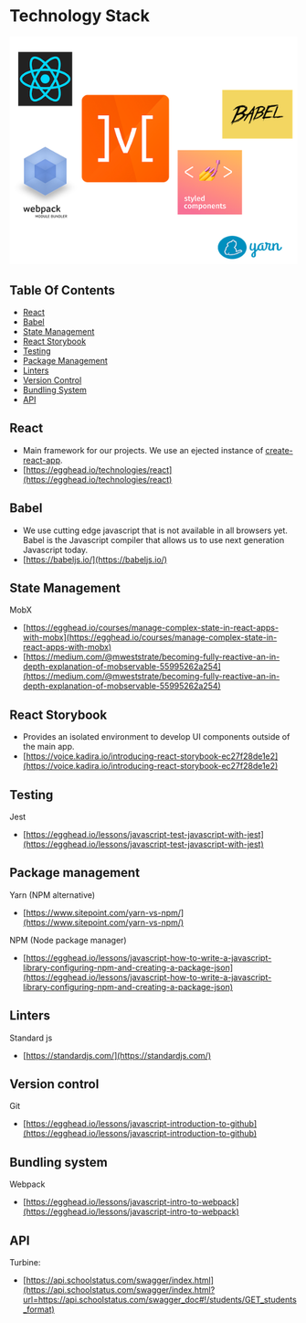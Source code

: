 # Technology Stack

![Ecosystem](/assets/ss-technology-ecosystem.png)

## Table Of Contents
* [React](#react)
* [Babel](#babel)
* [State Management](#state-management)
* [React Storybook](#react-storybook)
* [Testing](#testing)
* [Package Management](#package-management)
* [Linters](#linters)
* [Version Control](#version-control)
* [Bundling System](#bundling-system)
* [API](#api)

## React

* Main framework for our projects. We use an ejected instance of [create-react-app](https://github.com/facebookincubator/create-react-app).
* [https://egghead.io/technologies/react](https://egghead.io/technologies/react) 

## Babel

* We use cutting edge javascript that is not available in all browsers yet. Babel is the Javascript compiler that allows us to use next generation Javascript today. 
* [https://babeljs.io/](https://babeljs.io/)

## State Management

MobX
* [https://egghead.io/courses/manage-complex-state-in-react-apps-with-mobx](https://egghead.io/courses/manage-complex-state-in-react-apps-with-mobx)
* [https://medium.com/@mweststrate/becoming-fully-reactive-an-in-depth-explanation-of-mobservable-55995262a254](https://medium.com/@mweststrate/becoming-fully-reactive-an-in-depth-explanation-of-mobservable-55995262a254)

## React Storybook

* Provides an isolated environment to develop UI components outside of the main app. 
* [https://voice.kadira.io/introducing-react-storybook-ec27f28de1e2](https://voice.kadira.io/introducing-react-storybook-ec27f28de1e2)

## Testing

Jest

* [https://egghead.io/lessons/javascript-test-javascript-with-jest](https://egghead.io/lessons/javascript-test-javascript-with-jest)

## Package management
Yarn \(NPM alternative\)

* [https://www.sitepoint.com/yarn-vs-npm/](https://www.sitepoint.com/yarn-vs-npm/)


NPM \(Node package manager\)

* [https://egghead.io/lessons/javascript-how-to-write-a-javascript-library-configuring-npm-and-creating-a-package-json](https://egghead.io/lessons/javascript-how-to-write-a-javascript-library-configuring-npm-and-creating-a-package-json)



## Linters

Standard js

* [https://standardjs.com/](https://standardjs.com/)

## Version control

Git

* [https://egghead.io/lessons/javascript-introduction-to-github](https://egghead.io/lessons/javascript-introduction-to-github)

## Bundling system

Webpack

* [https://egghead.io/lessons/javascript-intro-to-webpack](https://egghead.io/lessons/javascript-intro-to-webpack)

## API

Turbine:

* [https://api.schoolstatus.com/swagger/index.html](https://api.schoolstatus.com/swagger/index.html?url=https://api.schoolstatus.com/swagger_doc#!/students/GET_students_format) 



